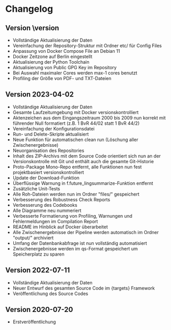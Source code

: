 # Changelog

## Version \version

- Vollständige Aktualisierung der Daten
- Vereinfachung der Repository-Struktur mit Ordner etc/ für Config Files
- Anpassung von Docker Compose File an Debian 11
- Docker Zeitzone auf Berlin eingestellt
- Aktualisierung der Python Toolchain
- Aktualisierung von Public GPG Key im Repository
- Bei Auswahl maximaler Cores werden max-1 cores benutzt
- Profiling der Größe von PDF- und TXT-Dateien



## Version 2023-04-02

- Vollständige Aktualisierung der Daten
- Gesamte Laufzeitumgebung mit Docker versionskontrolliert
- Aktenzeichen aus dem Eingangszeitraum 2000 bis 2009 nun korrekt mit führender Null formatiert (z.B. 1 BvR 44/02 statt 1 BvR 44/2)
- Vereinfachung der Konfigurationsdatei
- Run- und Delete-Skripte aktualisiert
- Neue Funktion für automatischen clean run (Löschung aller Zwischenergebnisse)
- Neuorganisation des Repositories
- Inhalt des ZIP-Archivs mit dem Source Code orientiert sich nun an der Versionskontrolle mit Git und enthält auch die gesamte Git-Historie
- Proto-Package Mono-Repo entfernt, alle Funktionen nun fest projektbasiert versionskontrolliert
- Update der Download-Funktion
- Überflüssige Warnung in f.future_lingsummarize-Funktion entfernt
- Zusätzliche Unit-Tests
- Alle Roh-Dateien werden nun im Ordner "files/" gespeichert
- Verbesserung des Robustness Check Reports
- Verbesserung des Codebooks
- Alle Diagramme neu nummeriert
- Verbesserte Formatierung von Profiling, Warnungen und Fehlermeldungen im Compilation Report
- README im Hinblick auf Docker überarbeitet
- Alle Zwischenergebnisse der Pipeline werden automatisch im Ordner "output/" archiviert
- Umfang der Datenbankabfrage ist nun vollständig automatisiert
- Zwischenergebnisse werden im qs-Format gespeichert um Speicherplatz zu sparen



## Version 2022-07-11

- Vollständige Aktualisierung der Daten
- Neuer Entwurf des gesamten Source Code im {targets} Framework
- Veröffentlichung des Source Codes



## Version 2020-07-20

- Erstveröffentlichung
